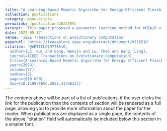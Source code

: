 ```yaml
---
title: "A Learning-Based Memetic Algorithm for Energy-Efficient Flexible Job-Shop Scheduling With Type-2 Fuzzy Processing Time"
collection: publications
category: manuscripts
permalink: /publication/2022TEVC
excerpt: 'This paper proposed a parameter learning method for MOEA/D.<img border="0" src="../images/HCP.png" width="82" height="17"/>'
date: 2022-05-17
venue: 'IEEE Transactions on Evolutionary Computation'
paperurl: 'https://ieeexplore.ieee.org/abstract/document/9776510'
citation: '@ARTICLE{9776510,
  author={Li, Rui and Gong, Wenyin and Lu, Chao and Wang, Ling},
  journal={IEEE Transactions on Evolutionary Computation}, 
  title={A Learning-Based Memetic Algorithm for Energy-Efficient Flexible Job-Shop Scheduling With Type-2 Fuzzy Processing Time}, 
  year={2023},
  volume={27},
  number={3},
  pages={610-620},
  doi={10.1109/TEVC.2022.3175832}}'
---
```


The contents above will be part of a list of publications, if the user clicks the link for the publication than the contents of section will be rendered as a full page, allowing you to provide more information about the paper for the reader. When publications are displayed as a single page, the contents of the above "citation" field will automatically be included below this section in a smaller font.
